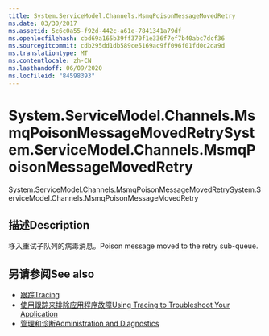 ```yaml
---
title: System.ServiceModel.Channels.MsmqPoisonMessageMovedRetry
ms.date: 03/30/2017
ms.assetid: 5c6c0a55-f92d-442c-a61e-7841341a79df
ms.openlocfilehash: cbd69a165b39ff370f1e336f7ef7b40abc7dcf36
ms.sourcegitcommit: cdb295dd1db589ce5169ac9ff096f01fd0c2da9d
ms.translationtype: MT
ms.contentlocale: zh-CN
ms.lasthandoff: 06/09/2020
ms.locfileid: "84598393"
---
```

# <a name="systemservicemodelchannelsmsmqpoisonmessagemovedretry"></a><span data-ttu-id="b17b7-102">System.ServiceModel.Channels.MsmqPoisonMessageMovedRetry</span><span class="sxs-lookup"><span data-stu-id="b17b7-102">System.ServiceModel.Channels.MsmqPoisonMessageMovedRetry</span></span>
<span data-ttu-id="b17b7-103">System.ServiceModel.Channels.MsmqPoisonMessageMovedRetry</span><span class="sxs-lookup"><span data-stu-id="b17b7-103">System.ServiceModel.Channels.MsmqPoisonMessageMovedRetry</span></span>  
  
## <a name="description"></a><span data-ttu-id="b17b7-104">描述</span><span class="sxs-lookup"><span data-stu-id="b17b7-104">Description</span></span>  
 <span data-ttu-id="b17b7-105">移入重试子队列的病毒消息。</span><span class="sxs-lookup"><span data-stu-id="b17b7-105">Poison message moved to the retry sub-queue.</span></span>  
  
## <a name="see-also"></a><span data-ttu-id="b17b7-106">另请参阅</span><span class="sxs-lookup"><span data-stu-id="b17b7-106">See also</span></span>

- [<span data-ttu-id="b17b7-107">跟踪</span><span class="sxs-lookup"><span data-stu-id="b17b7-107">Tracing</span></span>](index.md)
- [<span data-ttu-id="b17b7-108">使用跟踪来排除应用程序故障</span><span class="sxs-lookup"><span data-stu-id="b17b7-108">Using Tracing to Troubleshoot Your Application</span></span>](using-tracing-to-troubleshoot-your-application.md)
- [<span data-ttu-id="b17b7-109">管理和诊断</span><span class="sxs-lookup"><span data-stu-id="b17b7-109">Administration and Diagnostics</span></span>](../index.md)
